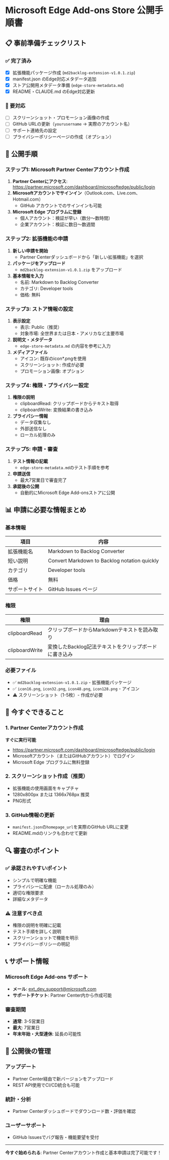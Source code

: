 # Microsoft Edge Add-ons Store 公開手順書

## 📋 事前準備チェックリスト

### ✅ 完了済み
- [x] 拡張機能パッケージ作成 (`md2backlog-extension-v1.0.1.zip`)
- [x] manifest.json のEdge対応メタデータ追加
- [x] ストア公開用メタデータ準備 (`edge-store-metadata.md`)
- [x] README・CLAUDE.md のEdge対応更新

### 🔄 要対応
- [ ] スクリーンショット・プロモーション画像の作成
- [ ] GitHub URLの更新（`yourusername` → 実際のアカウント名）
- [ ] サポート連絡先の設定
- [ ] プライバシーポリシーページの作成（オプション）

## 🚀 公開手順

### ステップ1: Microsoft Partner Centerアカウント作成
1. **Partner Centerにアクセス**: https://partner.microsoft.com/dashboard/microsoftedge/public/login
2. **Microsoftアカウントでサインイン**（Outlook.com、Live.com、Hotmail.com）
   - GitHub アカウントでのサインインも可能
3. **Microsoft Edge プログラムに登録**
   - 個人アカウント：検証が早い（数分～数時間）
   - 企業アカウント：検証に数日～数週間

### ステップ2: 拡張機能の申請
1. **新しい申請を開始**
   - Partner Centerダッシュボードから「新しい拡張機能」を選択
2. **パッケージをアップロード**
   - `md2backlog-extension-v1.0.1.zip` をアップロード
3. **基本情報を入力**
   - 名前: Markdown to Backlog Converter
   - カテゴリ: Developer tools
   - 価格: 無料

### ステップ3: ストア情報の設定
1. **表示設定**
   - 表示: Public（推奨）
   - 対象市場: 全世界または日本・アメリカなど主要市場
2. **説明文・メタデータ**
   - `edge-store-metadata.md` の内容を参考に入力
3. **メディアファイル**
   - アイコン: 既存のicon*.pngを使用
   - スクリーンショット: 作成が必要
   - プロモーション画像: オプション

### ステップ4: 権限・プライバシー設定
1. **権限の説明**
   - clipboardRead: クリップボードからテキスト取得
   - clipboardWrite: 変換結果の書き込み
2. **プライバシー情報**
   - データ収集なし
   - 外部送信なし
   - ローカル処理のみ

### ステップ5: 申請・審査
1. **テスト情報の記載**
   - `edge-store-metadata.md`のテスト手順を参考
2. **申請送信**
   - 最大7営業日で審査完了
3. **承認後の公開**
   - 自動的にMicrosoft Edge Add-onsストアに公開

## 📊 申請に必要な情報まとめ

### 基本情報
| 項目 | 内容 |
|------|------|
| 拡張機能名 | Markdown to Backlog Converter |
| 短い説明 | Convert Markdown to Backlog notation quickly |
| カテゴリ | Developer tools |
| 価格 | 無料 |
| サポートサイト | GitHub Issues ページ |

### 権限
| 権限 | 理由 |
|------|------|
| clipboardRead | クリップボードからMarkdownテキストを読み取り |
| clipboardWrite | 変換したBacklog記法テキストをクリップボードに書き込み |

### 必要ファイル
- ✅ `md2backlog-extension-v1.0.1.zip` - 拡張機能パッケージ
- ✅ `icon16.png`, `icon32.png`, `icon48.png`, `icon128.png` - アイコン
- ⚠️ スクリーンショット（1-5枚）- 作成が必要

## 🎯 今すぐできること

### 1. Partner Centerアカウント作成
**すぐに実行可能**
- https://partner.microsoft.com/dashboard/microsoftedge/public/login
- Microsoftアカウント（またはGitHubアカウント）でログイン
- Microsoft Edge プログラムに無料登録

### 2. スクリーンショット作成（推奨）
- 拡張機能の使用画面をキャプチャ
- 1280x800px または 1366x768px 推奨
- PNG形式

### 3. GitHub情報の更新
- `manifest.json`の`homepage_url`を実際のGitHub URLに変更
- README.mdのリンクも合わせて更新

## 🔍 審査のポイント

### ✅ 承認されやすいポイント
- シンプルで明確な機能
- プライバシーに配慮（ローカル処理のみ）
- 適切な権限要求
- 詳細なメタデータ

### ⚠️ 注意すべき点
- 権限の説明を明確に記載
- テスト手順を詳しく説明
- スクリーンショットで機能を明示
- プライバシーポリシーの明記

## 📞 サポート情報

### Microsoft Edge Add-ons サポート
- **メール**: ext_dev_support@microsoft.com
- **サポートチケット**: Partner Center内から作成可能

### 審査期間
- **通常**: 3-5営業日
- **最大**: 7営業日
- **年末年始・大型連休**: 延長の可能性

## 🎉 公開後の管理

### アップデート
- Partner Center経由で新バージョンをアップロード
- REST API使用でCI/CD統合も可能

### 統計・分析
- Partner Centerダッシュボードでダウンロード数・評価を確認

### ユーザーサポート
- GitHub Issuesでバグ報告・機能要望を受付

---

**今すぐ始められる**: Partner Centerアカウント作成と基本申請は完了可能です！